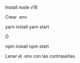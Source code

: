 Install node v18

Crear .env

yarn install
yarn start

Ó

npm install
npm start


Lenar el .env con las contraseñas

